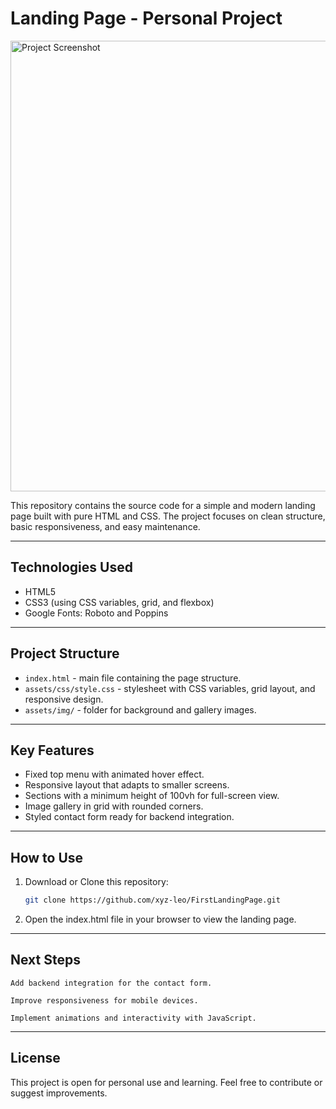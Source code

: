 # Landing Page - Personal Project

<img width="972" height="721" alt="Project Screenshot" src="https://github.com/user-attachments/assets/66dd70eb-3dd0-4e92-b2bb-ab2024bd7e64" />

This repository contains the source code for a simple and modern landing page built with pure HTML and CSS. The project focuses on clean structure, basic responsiveness, and easy maintenance.

---

## Technologies Used

- HTML5  
- CSS3 (using CSS variables, grid, and flexbox)  
- Google Fonts: Roboto and Poppins

---

## Project Structure

- `index.html` - main file containing the page structure.  
- `assets/css/style.css` - stylesheet with CSS variables, grid layout, and responsive design.  
- `assets/img/` - folder for background and gallery images.

---

## Key Features

- Fixed top menu with animated hover effect.  
- Responsive layout that adapts to smaller screens.  
- Sections with a minimum height of 100vh for full-screen view.  
- Image gallery in grid with rounded corners.  
- Styled contact form ready for backend integration.

---

## How to Use

1. Download or Clone this repository:  
   ```bash
   git clone https://github.com/xyz-leo/FirstLandingPage.git
2. Open the index.html file in your browser to view the landing page.

---

## Next Steps

    Add backend integration for the contact form.

    Improve responsiveness for mobile devices.

    Implement animations and interactivity with JavaScript.

---

## License

This project is open for personal use and learning.
Feel free to contribute or suggest improvements.
